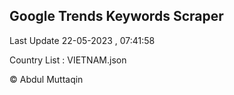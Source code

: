 

## Google Trends Keywords Scraper 
 
Last Update 22-05-2023 , 07:41:58

Country List :
VIETNAM.json



© Abdul Muttaqin 
